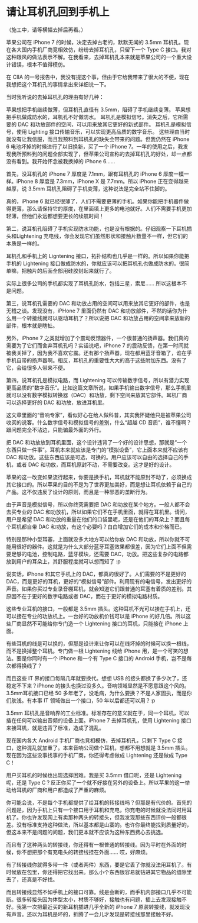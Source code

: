<!--
From: https://henix.github.io/feeds/yinwang/2017-11-17-earphone-jack.htm
-->

# 请让耳机孔回到手机上

（施工中，请等横幅去掉后再看。）

苹果公司在 iPhone 7 的时候，决定去掉古老的，默默无闻的 3.5mm 耳机孔。现在各大国内手机厂商竞相效仿，纷纷去掉耳机孔，只留下一个 Type C 接口。我对这种跟风的做法表示不解。在我看来，去掉耳机孔本来就是苹果公司的一个重大设计错误，根本不值得模仿。

在 CIIA 的一号报告中，我没有提这个事，但由于它给我带来了很大的不便，现在我想把这个耳机孔的事情拿出来详细说一下。

当时我听说的去掉耳机孔的理由有好几种：

苹果想把手机继续做薄，但耳机孔直径有 3.5mm，阻碍了手机继续变薄。
苹果想把手机做成防水的，耳机孔不好做防水。
耳机孔是模拟信号。消失之后，它所需要的 DAC 和功放部件的空间，可以用来放其它更好的新式部件。
耳机孔是模拟信号，使用 Lighting 接口传输音乐，可以实现更高品质的数字音乐。
这些理由当时就没有让我信服，而且我预料到耳机孔的缺失会带来的问题。但我仍然在 iPhone 6 电池坏掉的时候进行了以旧换新，买了一个 iPhone 7。一年的使用之后，我发现我所预料到的问题全部实现了，但苹果公司宣称的去掉耳机孔的好处，却一点都没有看到。我开始怀念被我换掉的 iPhone 6……

首先，没耳机孔的 iPhone 7 厚度是 7.1mm，跟有耳机孔的 iPhone 6 厚度一模一样。iPhone 8 厚度是 7.3mm，iPhone X 是 7.7mm。所以 iPhone 正在变得越来越厚，说 3.5mm 耳机孔阻碍了手机变薄，这种说法是完全站不住脚的。

真的，iPhone 6 就已经很薄了，人们不需要更薄的手机。如果你能把手机器件做得更薄，那么请保持它的厚度，在里面填上更多的电池就好。人们不需要手机更加轻薄，但他们永远都想要更长的续航时间！

第二，说耳机孔阻碍了手机实现防水功能，也是没有根据的。仔细观察一下耳机插头和Lightening 充电线，你会发现它们虽然形状和接触片数量不一样，但它们的本质是一样的。

耳机孔和手机上的 Ligntening 接口，拓扑结构也几乎是一样的。所以如果你能把手机的 Lightening 接口做成防水的，你就应该可以把耳机孔也做成防水的。很简单嘛，把触片的后面全部用硅胶封起来就行了。

实际上很多公司的手机都实现了耳机孔防水，包括三星，索尼…… 所以这根本不是问题。

第三，说耳机孔需要的 DAC 和功放占用的空间可以用来放其它更好的部件，也是无稽之谈。发现没有，iPHone 7 里面仍然有 DAC 和功放部件，不然的话你为什么用一个转接线就可以驱动耳机了？所以说把 DAC 和功放占用的空间拿来放新的部件，根本就是瞎扯。

另外，iPhone 7 之类就增加了个震动反馈器件，一个很普通的扬声器。我们真的需要为了它们而舍弃耳机孔吗？实话说吧，iPhone 7 的震动反馈，在第一时间就被我关掉了，因为我不喜欢它震。还有那个扬声器，现在都用蓝牙音箱了，谁在乎手机自带的扬声器啊。相反，耳机孔的重要性大大的高于这些附加东西。没有了它，会给很多人带来不便。

第四，说耳机孔是模拟电路，而 Lightening 可以传输数字信号，所以有潜力实现更高品质的“数字音乐”。比如这篇文章所说，如果手机输出数字信号，那么手机里就可以没有数字模拟转换器（DAC）和功放，剩下空间来放其它部件。耳机厂商可以选择更好的 DAC 和功放，放进耳机里。

这文章里面的“音响专家”，看似好心在给人做科普，其实我怀疑他只是被苹果公司收买的说客。什么数字信号和模拟信号的差别，什么“超越 CD 音质”，谁不懂啊？跟问题完全不沾边，只能骗最外面的外行。

把 DAC 和功放放到耳机里面，这个设计违背了一个好的设计思想，那就是“一个东西只做一件事”。耳机本来就应该是专门的“模拟设备”，它上面本来就不应该有 DAC 和功放。这些东西应该是可选，可换的。用户应该可以自由的选择自己的手机，或者 DAC 和功放，而耳机原封不动，不需要改变。这才是好的设计。

苹果的这一改变如果流行起来，你要是换手机，耳机就不能原封不动了，必须换成其它接口的。所以苹果的目的不是为了世界更加美好，而是想让耳机依赖于自己的产品。这不仅违反了设计的原则，而且是一种邪恶的垄断行为。

由于声音是模拟信号，所以你终究需要把 DAC 和功放在某个地方。一般人都不会去买专业的 DAC 和功放机，所以如果它们不在手机里面，就得在耳机里。请问，用户是希望 DAC 和功放的重量在他们的口袋里呢，还是在他们的耳朵上？而且每个耳机都自带 DAC 和功放，有这个必要吗？白白增加它们的成本和价格而已。

特别是那种小型耳塞，上面就没多大地方可以给你放 DAC 和功放，所以你就不可能用很好的器件。这就是为什么大部分蓝牙耳塞效果都很差，因为它们上面不但需要足够的电池，控制电路，蓝牙模块，还需要 DAC，功放。把这些复杂的电路都放到用户的耳朵上，其舒服程度就可以想而知了 :p

说实话，iPhone 和其它手机上的 DAC，都真的很好了。人们需要的不是更好的 DAC，而是更好的耳机，更好的“模拟信号”部件。利用现有的电信号，发出更好的声音。如果你买过专业录音棚耳机，就会知道它们跟普通的耳塞有着质的差别。其原因不在于更好的数字电路或者 DAC，而在于更好的模拟电路材质。

这些专业耳机的接口，一般都是 3.5mm 插头。这种耳机不光可以接在手机上，还可以接在专业的功放机上。一台好的功放机价钱可以是 iPhone 的好几倍。所以这些厂商显然不可能给你专门造一个 Lightening 接口的耳机，只能接在 iPhone 上面。

有些耳机的线是可以换的，但那是设计来让你可以在线坏掉的时候可以换一根线，而不是换掉整个耳机。专门做一根 Lightening 线给 iPhone 用，是一个可笑的想法。要是你同时有一个 iPhone 和一个有 Type C 接口的 Android 手机，岂不是每次都得换线了？

而且这些 IT 界的接口每隔几年就要换代。想想 USB 的接头都换了多少次了，还稳定不下来？iPhone 的接头也换过没多久。音响领域显然是不愿意跟这个风的。3.5mm耳机接口已经 50 多年老了，没毛病，为什么要换？不是人家固执，而是你们肤浅。有本事 IT 领域做出一个接口，50 年以后都还可以用？:p

3.5mm 耳机孔是音响界的工业标准。标准存在的意义就在于，同一个耳机，可以插在任何可以输出音频的设备上面。iPhone 7 去掉耳机孔，使用 Lightening 接口来接耳机，就是违背了标准，造成了混乱。

现在国内各大 Android 手机厂商也竞相模仿，去掉耳机孔，只剩下 Type C 接口，这种混乱就加重了。本来音响公司做个耳机，想都不用想就是 3.5mm 插头。现在因为这些没事找事的手机厂商，你还得考虑做成 Lightening 还是做成 Type C！

用户买耳机的时候也出现选择困难。我是买 3.5mm 借口呢，还是 Lightening 呢，还是 Type C？反正你买了一个就不好接在另外的设备上。所以苹果的这一举动给耳机的厂商和用户都造成了严重的麻烦。

你可能会说，不是每个手机都提供了给耳机的转接线吗？但那是有代价的。首先的问题是，因为手机上只有一个接口用于耳机和充电，你充电的时候就没法同时用耳机了。你也许发现网上有卖那种两头的转接头，但我发现那些东西评价一般都很差。没有标准支持这种做法，所以基本都是山寨的。也许你最终能找到质量好的，但这本来不是问题的问题，我们更本就不应该为这种东西费心去挑选。

而且有了这种两头的转接线，你还得有一根普通的转接线。因为平时在外面的时候，你不想把那个有充电头的转接线挂在外面…… 哎，好麻烦。

有了转接线你就得多带一件（或者两件）东西，要是它丢了你就没法用耳机了。有时候放在包里，你还得把它找出来。那么小个东西很容易就钻进其它物品的缝隙里去了，还真是不好找。

而且转接线显然不如手机上的接口可靠。线是会断的，而手机内部接口几乎不可能断。很多转接头因为体型太小，材质不够好，接触也有问题，插上去发现接触不好。我第一次把最近买的新耳机插进几乎全新的 iPhone 7 原装转接线，就发现没有声音。还以为耳机是坏的，折腾了一会儿才发现是转接线那里接触不好。

